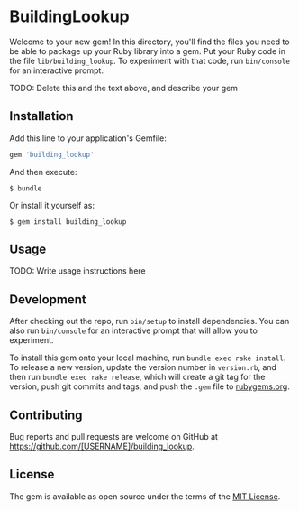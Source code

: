 # BuildingLookup

Welcome to your new gem! In this directory, you'll find the files you need to be able to package up your Ruby library into a gem. Put your Ruby code in the file `lib/building_lookup`. To experiment with that code, run `bin/console` for an interactive prompt.

TODO: Delete this and the text above, and describe your gem

## Installation

Add this line to your application's Gemfile:

```ruby
gem 'building_lookup'
```

And then execute:

    $ bundle

Or install it yourself as:

    $ gem install building_lookup

## Usage

TODO: Write usage instructions here

## Development

After checking out the repo, run `bin/setup` to install dependencies. You can also run `bin/console` for an interactive prompt that will allow you to experiment.

To install this gem onto your local machine, run `bundle exec rake install`. To release a new version, update the version number in `version.rb`, and then run `bundle exec rake release`, which will create a git tag for the version, push git commits and tags, and push the `.gem` file to [rubygems.org](https://rubygems.org).

## Contributing

Bug reports and pull requests are welcome on GitHub at https://github.com/[USERNAME]/building_lookup.

## License

The gem is available as open source under the terms of the [MIT License](https://opensource.org/licenses/MIT).
